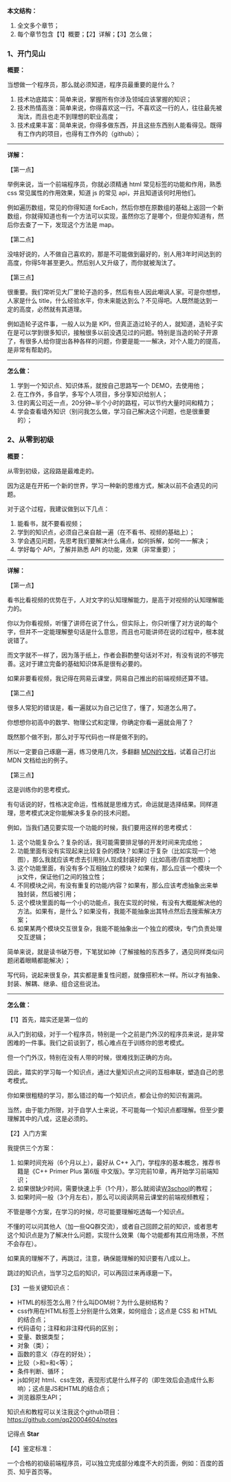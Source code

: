 ﻿<b>本文结构：</b>

1. 全文多个章节；
2. 每个章节包含【1】概要；【2】详解；【3】怎么做；

<h3>1、开门见山</h3>

<b>概要：</b>

当想做一个程序员，那么就必须知道，程序员最重要的是什么？

1. 技术功底踏实：简单来说，掌握所有你涉及领域应该掌握的知识；
2. 技术热情高涨：简单来说，你得喜欢这一行。不喜欢这一行的人，往往最先被淘汰，而且也走不到理想的职业高度；
3. 技术成果丰富：简单来说，你得多做东西，并且这些东西别人能看得见。既得有工作内的项目，也得有工作外的（github）；

---

<b>详解：</b>

【第一点】

举例来说，当一个前端程序员，你就必须精通 html 常见标签的功能和作用，熟悉 css 常见属性的作用效果，知道 js 的常见 api，并且知道该何时用他们。

例如遍历数组，常见的你得知道 forEach，然后你想在原数组的基础上返回一个新数组，你就得知道也有一个方法可以实现，虽然你忘了是哪个，但是你知道有，然后你去查了一下，发现这个方法是 map。

【第二点】

没啥好说的，人不做自己喜欢的，那是不可能做到最好的，别人用3年时间达到的高度，你得5年甚至更久。然后别人又升级了，而你就被淘汰了。

【第三点】

很重要。我们常听见大厂里轮子造的多，然后有些人因此嘲讽人家。可是你想想，人家是什么 title，什么经验水平，你未来能达到么？不见得吧。人既然能达到一定的高度，必然就有其道理。

例如造轮子这件事，一般人以为是 KPI，但真正造过轮子的人，就知道，造轮子实在是可以学到很多知识，接触很多以前没遇见过的问题。特别是当造的轮子开源了，有很多人给你提出各种各样的问题，你要是能一一解决，对个人能力的提高，是非常有帮助的。

---

<b>怎么做：</b>

1. 学到一个知识点、知识体系，就按自己思路写一个 DEMO，去使用他；
2. 在工作外，多自学，多写个人项目，多分享知识给别人；
3. 住的离公司近一点，20分钟~半个小时的路程，可以节约大量时间和精力；
4. 学会查看墙外知识（别问我怎么做，学习自己解决这个问题，也是很重要的）；

<h3>2、从零到初级</h3>

<b>概要：</b>

从零到初级，这段路是最难走的。

因为这是在开拓一个新的世界，学习一种新的思维方式，解决以前不会遇见的问题。

对于这个过程，我建议做到以下几点：

1. 能看书，就不要看视频；
2. 学到的知识点，必须自己亲自敲一遍（在不看书、视频的基础上）；
3. 学会遇见问题，先思考我们要解决什么痛点，如何拆解，如何一一解决；
4. 学好每个 API，了解并熟悉 API 的功能，效果（非常重要）；

---

<b>详解：</b>

【第一点】

看书比看视频的优势在于，人对文字的认知理解能力，是高于对视频的认知理解能力的。

你以为你看视频，听懂了讲师在说了什么，但实际上，你只听懂了对方说的每个字，但并不一定能理解整句话是什么意思，而且也可能讲师在说的过程中，根本就说错了。

而文字就不一样了，因为落于纸上，作者会斟酌整句话对不对，有没有说的不够完善。这对于建立完备的基础知识体系是很有必要的。

如果非要看视频，我记得在网易云课堂，网易自己推出的前端视频还算不错。

【第二点】

很多人常犯的错误是，看一遍就以为自己记住了，懂了，知道怎么用了。

你想想你初高中的数学、物理公式和定理，你确定你看一遍就会用了？

既然那个做不到，那么对于写代码也一样是做不到的。

所以一定要自己琢磨一遍，练习使用几次，多翻翻 [MDN的文档](https://developer.mozilla.org/zh-CN/docs/Web/JavaScript)，试着自己打出 MDN 文档给出的例子。

【第三点】

这是训练你的思考模式。

有句话说的好，性格决定命运，性格就是思维方式，命运就是选择结果。同样道理，思考模式决定你能解决多复杂的技术问题。

例如，当我们遇见要实现一个功能的时候，我们要用这样的思考模式：

1. 这个功能复杂么？复杂的话，我可能需要排足够的开发时间来完成他；
2. 功能里面有没有实现起来比较复杂的模块？如果过于复杂（比如实现一个地图），那么我就应该考虑去引用别人现成封装好的（比如高德/百度地图）；
3. 这个功能里面，有没有多个互相独立的模块？如果有，那么应该一个模块一个js文件，保证他们之间的独立性；
4. 不同模块之间，有没有重复的功能/内容？如果有，那么应该考虑抽象出来单独封装，然后被引用；
5. 这个模块里面的每一个小的功能点，我在实现的时候，有没有大概能解决他的方法。如果有，是什么？如果没有，我能不能抽象出其特点然后去搜索解决方案；
6. 如果某两个模块交互很复杂，我能不能抽象出一个独立的模块，专门负责处理交互逻辑；

简单来说，就是读书破万卷，下笔犹如神（了解接触的东西多了，遇见同样类似问题闭着眼睛都能解决）；

写代码，说起来很复杂，其实都是重复性问题，就像搭积木一样。所以才有抽象、封装、解耦、继承、组合这些说法。

---

<b>怎么做：</b>

【1】首先，踏实还是第一位的

从入门到初级，对于一个程序员，特别是一个之前是门外汉的程序员来说，是非常困难的一件事。我们之前谈到了，核心难点在于训练你的思考模式。

但一个门外汉，特别在没有人带的时候，很难找到正确的方向。

因此，踏实的学习每一个知识点，通过大量知识点之间的互相串联，塑造自己的思考模式。

你如果很粗糙的学习，那么错过的每一个知识点，都会让你的知识有漏洞。

当然，由于能力所限，对于自学人士来说，不可能每一个知识点都理解。但至少要理解其中的八成，这是必须的。


【2】入门方案

我提供三个方案：

1. 如果时间充裕（6个月以上），最好从 C++ 入门，学程序的基本概念，推荐书籍是《C++ Primer Plus  第6版  中文版》。学习完前10章，再开始学习前端知识；
2. 如果很缺少时间，需要快速上手（1个月），那么就阅读<a href="http://www.w3school.com.cn/">W3school</a>的教程；
3. 如果时间一般（3个月左右），那么可以阅读网易云课堂的前端视频教程；

不管是哪个方案，在学习的时候，尽可能要理解吃透每一个知识点。

不懂的可以问其他人（加一些QQ群交流），或者自己回顾之前的知识，或者思考这个知识点是为了解决什么问题，实现什么效果（每个功能都有其应用场景，不然不会存在）。

如果真的理解不了，再跳过，注意，确保能理解的知识要有八成以上。

跳过的知识点，当学习之后的知识，可以再回过来再琢磨一下。

【3】一些关键知识点：

* HTML的标签怎么用？什么叫DOM树？为什么是树结构？
* css作用在HTML标签上分别是什么效果，如何组合；这点是 CSS 和 HTML 的结合点；
* 代码语句；注释和非注释代码的区别；
* 变量、数据类型；
* 对象（类）；
* 函数的意义（存在的好处）；
* 比较（>和=和<等）；
* 条件判断、循环；
* js如何对 html、css生效，表现形式是什么样子的（即生效后会造成什么影响）；这点是JS和HTML的结合点；
* 浏览器原生API；

知识点和教程可以关注我这个github项目：https://github.com/qq20004604/notes

记得点 <b>Star</b>

【4】鉴定标准：

一个合格的初级前端程序员，可以独立完成部分难度不大的页面，例如：百度的首页、知乎首页等。